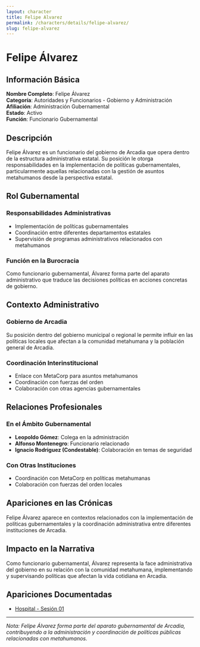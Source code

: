 ```yaml
---
layout: character
title: Felipe Alvarez
permalink: /characters/details/felipe-alvarez/
slug: felipe-alvarez
---
```


# Felipe Álvarez

## Información Básica

**Nombre Completo**: Felipe Álvarez  
**Categoría**: Autoridades y Funcionarios - Gobierno y Administración  
**Afiliación**: Administración Gubernamental  
**Estado**: Activo  
**Función**: Funcionario Gubernamental

## Descripción

Felipe Álvarez es un funcionario del gobierno de Arcadia que opera dentro de la estructura administrativa estatal. Su posición le otorga responsabilidades en la implementación de políticas gubernamentales, particularmente aquellas relacionadas con la gestión de asuntos metahumanos desde la perspectiva estatal.

## Rol Gubernamental

### Responsabilidades Administrativas
- Implementación de políticas gubernamentales
- Coordinación entre diferentes departamentos estatales
- Supervisión de programas administrativos relacionados con metahumanos

### Función en la Burocracia
Como funcionario gubernamental, Álvarez forma parte del aparato administrativo que traduce las decisiones políticas en acciones concretas de gobierno.

## Contexto Administrativo

### Gobierno de Arcadia
Su posición dentro del gobierno municipal o regional le permite influir en las políticas locales que afectan a la comunidad metahumana y la población general de Arcadia.

### Coordinación Interinstitucional
- Enlace con MetaCorp para asuntos metahumanos
- Coordinación con fuerzas del orden
- Colaboración con otras agencias gubernamentales

## Relaciones Profesionales

### En el Ámbito Gubernamental
- **Leopoldo Gómez**: Colega en la administración
- **Alfonso Montenegro**: Funcionario relacionado
- **Ignacio Rodriguez (Condestable)**: Colaboración en temas de seguridad

### Con Otras Instituciones
- Coordinación con MetaCorp en políticas metahumanas
- Colaboración con fuerzas del orden locales

## Apariciones en las Crónicas

Felipe Álvarez aparece en contextos relacionados con la implementación de políticas gubernamentales y la coordinación administrativa entre diferentes instituciones de Arcadia.

## Impacto en la Narrativa

Como funcionario gubernamental, Álvarez representa la face administrativa del gobierno en su relación con la comunidad metahumana, implementando y supervisando políticas que afectan la vida cotidiana en Arcadia.

## Apariciones Documentadas
- [Hospital - Sesión 01](../../campaigns/hospital/session-01.md)

---

*Nota: Felipe Álvarez forma parte del aparato gubernamental de Arcadia, contribuyendo a la administración y coordinación de políticas públicas relacionadas con metahumanos.*